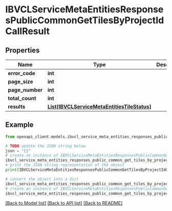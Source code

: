 # IBVCLServiceMetaEntitiesResponsesPublicCommonGetTilesByProjectIdCallResult


## Properties

Name | Type | Description | Notes
------------ | ------------- | ------------- | -------------
**error_code** | **int** |  | [optional] 
**page_size** | **int** |  | [optional] 
**page_number** | **int** |  | [optional] 
**total_count** | **int** |  | [optional] 
**results** | [**List[IBVCLServiceMetaEntitiesTileStatus]**](IBVCLServiceMetaEntitiesTileStatus.md) |  | [optional] 

## Example

```python
from openapi_client.models.ibvcl_service_meta_entities_responses_public_common_get_tiles_by_project_id_call_result import IBVCLServiceMetaEntitiesResponsesPublicCommonGetTilesByProjectIdCallResult

# TODO update the JSON string below
json = "{}"
# create an instance of IBVCLServiceMetaEntitiesResponsesPublicCommonGetTilesByProjectIdCallResult from a JSON string
ibvcl_service_meta_entities_responses_public_common_get_tiles_by_project_id_call_result_instance = IBVCLServiceMetaEntitiesResponsesPublicCommonGetTilesByProjectIdCallResult.from_json(json)
# print the JSON string representation of the object
print(IBVCLServiceMetaEntitiesResponsesPublicCommonGetTilesByProjectIdCallResult.to_json())

# convert the object into a dict
ibvcl_service_meta_entities_responses_public_common_get_tiles_by_project_id_call_result_dict = ibvcl_service_meta_entities_responses_public_common_get_tiles_by_project_id_call_result_instance.to_dict()
# create an instance of IBVCLServiceMetaEntitiesResponsesPublicCommonGetTilesByProjectIdCallResult from a dict
ibvcl_service_meta_entities_responses_public_common_get_tiles_by_project_id_call_result_from_dict = IBVCLServiceMetaEntitiesResponsesPublicCommonGetTilesByProjectIdCallResult.from_dict(ibvcl_service_meta_entities_responses_public_common_get_tiles_by_project_id_call_result_dict)
```
[[Back to Model list]](../README.md#documentation-for-models) [[Back to API list]](../README.md#documentation-for-api-endpoints) [[Back to README]](../README.md)


